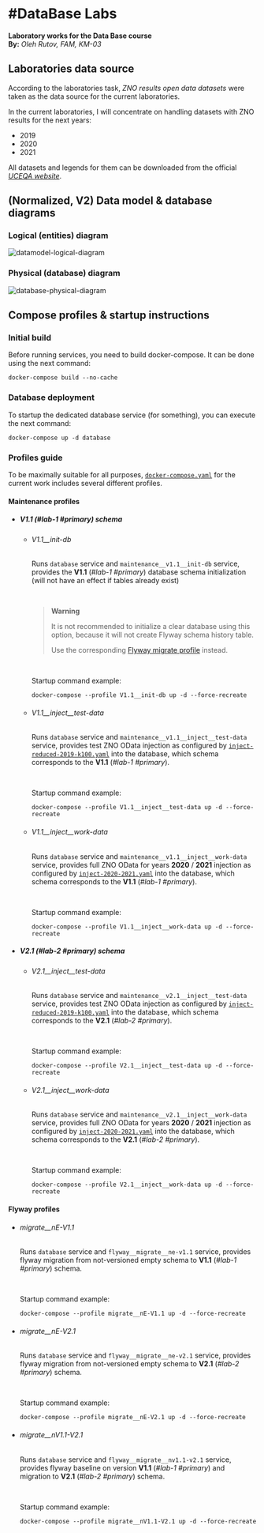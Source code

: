 # #DataBase Labs
**Laboratory works for the Data Base course**  
**By:** *Oleh Rutov, FAM, KM-03*


## Laboratories data source

According to the laboratories task, *ZNO results open data datasets* 
were taken as the data source for the current laboratories.

In the current laboratories, I will concentrate on handling datasets 
with ZNO results for the next years:
* 2019
* 2020
* 2021

All datasets and legends for them can be downloaded from the official 
[*UCEQA website*](https://zno.testportal.com.ua/opendata).


## (Normalized, V2) Data model & database diagrams

### Logical (entities) diagram

![datamodel-logical-diagram](docs/data-model/logical-diagram.svg)

### Physical (database) diagram

![database-physical-diagram](docs/data-model/physical-diagram.svg)


## Compose profiles & startup instructions

### Initial build

Before running services, you need to build docker-compose.
It can be done using the next command:

```bach
docker-compose build --no-cache
```

### Database deployment

To startup the dedicated database service (for something), 
you can execute the next command:

```bach
docker-compose up -d database
```

### Profiles guide

To be maximally suitable for all purposes, [`docker-compose.yaml`](docker-compose.yaml)
for the current work includes several different profiles.

#### Maintenance profiles

- ##### V1.1 (*#lab-1 #primary*) schema

  * ###### V1.1__init-db

    Runs `database` service and `maintenance__v1.1__init-db` service,
    provides the __V1.1__ (*#lab-1 #primary*) database schema initialization  
    (will not have an effect if tables already exist)
    
    &nbsp;
  
    > **Warning**
    > 
    > It is not recommended to initialize a clear database using this option,
    > because it will not create Flyway schema history table.  
    > 
    > Use the corresponding [Flyway migrate profile](#flyway-profiles) instead.

    &nbsp;

    Startup command example:
  
    ```bach
    docker-compose --profile V1.1__init-db up -d --force-recreate
    ```

  * ###### V1.1__inject__test-data

    Runs `database` service and `maintenance__v1.1__inject__test-data` service, 
    provides test ZNO OData injection as configured by 
    [`inject-reduced-2019-k100.yaml`](.work/zno-odata-injections/inject-reduced-2019-k100.yaml)
    into the database, which schema corresponds to the __V1.1__ (*#lab-1 #primary*).
  
    &nbsp;

    Startup command example:
  
    ```bach
    docker-compose --profile V1.1__inject__test-data up -d --force-recreate
    ```

  * ###### V1.1__inject__work-data

    Runs `database` service and `maintenance__v1.1__inject__work-data` service, 
    provides full ZNO OData for years __2020__ / __2021__ injection as configured by 
    [`inject-2020-2021.yaml`](.work/zno-odata-injections/inject-2020-2021.yaml)
    into the database, which schema corresponds to the __V1.1__ (*#lab-1 #primary*).
  
    &nbsp;

    Startup command example:
  
    ```bach
    docker-compose --profile V1.1__inject__work-data up -d --force-recreate
    ```

- ##### V2.1 (*#lab-2 #primary*) schema

  * ###### V2.1__inject__test-data

    Runs `database` service and `maintenance__v2.1__inject__test-data` service, 
    provides test ZNO OData injection as configured by 
    [`inject-reduced-2019-k100.yaml`](.work/zno-odata-injections/inject-reduced-2019-k100.yaml)
    into the database, which schema corresponds to the __V2.1__ (*#lab-2 #primary*).
  
    &nbsp;

    Startup command example:
  
    ```bach
    docker-compose --profile V2.1__inject__test-data up -d --force-recreate
    ```

  * ###### V2.1__inject__work-data

    Runs `database` service and `maintenance__v2.1__inject__work-data` service, 
    provides full ZNO OData for years __2020__ / __2021__ injection as configured by 
    [`inject-2020-2021.yaml`](.work/zno-odata-injections/inject-2020-2021.yaml)
    into the database, which schema corresponds to the __V2.1__ (*#lab-2 #primary*).
  
    &nbsp;

    Startup command example:
  
    ```bach
    docker-compose --profile V2.1__inject__work-data up -d --force-recreate
    ```

#### Flyway profiles

* ###### migrate__nE-V1.1

  Runs `database` service and `flyway__migrate__ne-v1.1` service,
  provides flyway migration from not-versioned empty schema 
  to __V1.1__ (*#lab-1 #primary*) schema.

  &nbsp;

  Startup command example:

  ```bach
  docker-compose --profile migrate__nE-V1.1 up -d --force-recreate
  ```

* ###### migrate__nE-V2.1

  Runs `database` service and `flyway__migrate__ne-v2.1` service,
  provides flyway migration from not-versioned empty schema 
  to __V2.1__ (*#lab-2 #primary*) schema.

  &nbsp;

  Startup command example:

  ```bach
  docker-compose --profile migrate__nE-V2.1 up -d --force-recreate
  ```

* ###### migrate__nV1.1-V2.1

  Runs `database` service and `flyway__migrate__nv1.1-v2.1` service,
  provides flyway baseline on version __V1.1__ (*#lab-1 #primary*) 
  and migration to __V2.1__ (*#lab-2 #primary*) schema.

  &nbsp;

  Startup command example:

  ```bach
  docker-compose --profile migrate__nV1.1-V2.1 up -d --force-recreate
  ```
